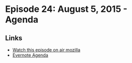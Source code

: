 # Episode 24: August 5, 2015 - Agenda

## Links
* [Watch this episode on air mozilla](https://air.mozilla.org/the-joy-of-coding-mconley-livehacks-on-firefox-episode-24/)
* [Evernote Agenda](https://www.evernote.com/l/AbJn8vIUzERBdJ-8tV8LbXTJ5G1nkTADAKg)
